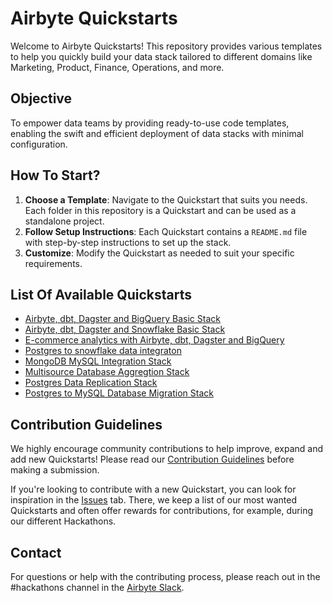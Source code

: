 # Airbyte Quickstarts

Welcome to Airbyte Quickstarts! This repository provides various templates to help you quickly build your data stack tailored to different domains like Marketing, Product, Finance, Operations, and more.

## Objective

To empower data teams by providing ready-to-use code templates, enabling the swift and efficient deployment of data stacks with minimal configuration.

## How To Start?

1. **Choose a Template**: Navigate to the Quickstart that suits you needs. Each folder in this repository is a Quickstart and can be used as a standalone project.
2. **Follow Setup Instructions**: Each Quickstart contains a `README.md` file with step-by-step instructions to set up the stack.
3. **Customize**: Modify the Quickstart as needed to suit your specific requirements.

## List Of Available Quickstarts

- [Airbyte, dbt, Dagster and BigQuery Basic Stack](./airbyte_dbt_dagster)
- [Airbyte, dbt, Dagster and Snowflake Basic Stack](./airbyte_dbt_dagster_snowflake)
- [E-commerce analytics with Airbyte, dbt, Dagster and BigQuery](./ecommerce_analytics_bigquery)
- [Postgres to snowflake data integraton](./postgres_snowflake_integration)
- [MongoDB MySQL Integration Stack](./mongodb_mysql_integration)
- [Multisource Database Aggregtion Stack](./multisource_aggregation)
- [Postgres Data Replication Stack](./postgres_data_replication)
- [Postgres to MySQL Database Migration Stack](./postgres_to_mysql_migration)

## Contribution Guidelines

We highly encourage community contributions to help improve, expand and add new Quickstarts! Please read our [Contribution Guidelines](CONTRIBUTING.md) before making a submission.

If you're looking to contribute with a new Quickstart, you can look for inspiration in the [Issues](https://github.com/airbytehq/quickstarts/issues) tab. There, we keep a list of our most wanted Quickstarts and often offer rewards for contributions, for example, during our different Hackathons.

## Contact

For questions or help with the contributing process, please reach out in the #hackathons channel in the [Airbyte Slack](https://airbytehq.slack.com/).